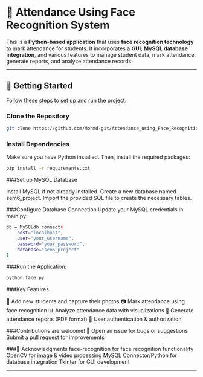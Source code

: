 # 📌 Attendance Using Face Recognition System  

This is a **Python-based application** that uses **face recognition technology** to mark attendance for students. It incorporates a **GUI**, **MySQL database integration**, and various features to manage student data, mark attendance, generate reports, and analyze attendance records.  

---

## 🚀 Getting Started  

Follow these steps to set up and run the project:  

### Clone the Repository  
```bash
git clone https://github.com/Mohmd-git/Attendance_using_Face_Recognition.git
```
### Install Dependencies
Make sure you have Python installed. Then, install the required packages:
```bash
pip install -r requirements.txt
```
###Set up MySQL Database

Install MySQL if not already installed.
Create a new database named sem6_project.
Import the provided SQL file to create the necessary tables.

###Configure Database Connection
Update your MySQL credentials in main.py:
```bash
db = MySQLdb.connect(
    host="localhost",
    user="your_username",
    password="your_password",
    database="sem6_project"
)
```

###Run the Application:
```bash
python face.py
```

###Key Features

👥 Add new students and capture their photos
📷 Mark attendance using face recognition
📊 Analyze attendance data with visualizations
📃 Generate attendance reports (PDF format)
🔐 User authentication & authorization

###Contributions are welcome! 🎉
Open an issue for bugs or suggestions
Submit a pull request for improvements

###🙏 Acknowledgments
face-recognition
 for face recognition functionality
OpenCV
 for image & video processing
MySQL Connector/Python
 for database integration
Tkinter
 for GUI development

 ---
